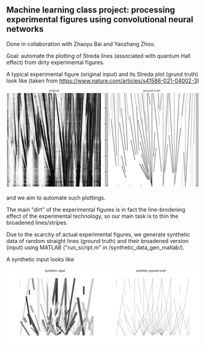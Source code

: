 ## Machine learning class project: processing experimental figures using convolutional neural networks 

Done in collaboration with Zhaoyu Bai and Yaozhang Zhou.

Goal: automate the plotting of Streda lines (associated with quantum Hall effect) from dirty experimental figures.

A typical experimental figure (original input) and its Streda plot (grund truth) look like (taken from https://www.nature.com/articles/s41586-021-04002-3)

![Alt text](/orginal_vs_ground_truth.png?raw=true "orginal_vs_ground_truth") 



and we aim to automate such plottings.

The main "dirt" of the experimental figures is in fact the line-brodening effect of the experimental technology,  so our main task is to thin the broadened lines/stripes.

Due to the scarcity of actual experimental figures,  we generate synthetic data of random straight lines (ground truth) and their broadened version (input) using MATLAB ("run_script.m" in /synthetic_data_gen_matlab/).  

A synthetic input looks like

![Alt text](/synthetic_input_vs_ground_truth.png?raw=true "synthetic_orginal_vs_ground_truth") 
